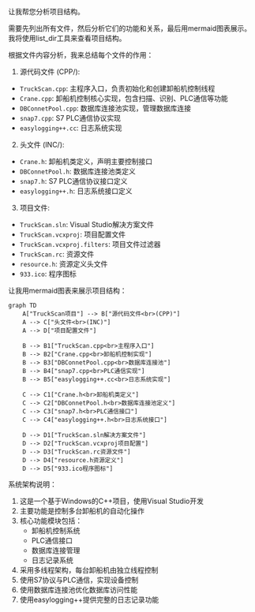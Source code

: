 让我帮您分析项目结构。

<think>
需要先列出所有文件，然后分析它们的功能和关系，最后用mermaid图表展示。我将使用list_dir工具来查看项目结构。
</think>


根据文件内容分析，我来总结每个文件的作用：

1. 源代码文件 (CPP/):

- `TruckScan.cpp`: 主程序入口，负责初始化和创建卸船机控制线程
- `Crane.cpp`: 卸船机控制核心实现，包含扫描、识别、PLC通信等功能
- `DBConnetPool.cpp`: 数据库连接池实现，管理数据库连接
- `snap7.cpp`: S7 PLC通信协议实现
- `easylogging++.cc`: 日志系统实现

2. 头文件 (INC/):

- `Crane.h`: 卸船机类定义，声明主要控制接口
- `DBConnetPool.h`: 数据库连接池类定义
- `snap7.h`: S7 PLC通信协议接口定义
- `easylogging++.h`: 日志系统接口定义

3. 项目文件:

- `TruckScan.sln`: Visual Studio解决方案文件
- `TruckScan.vcxproj`: 项目配置文件
- `TruckScan.vcxproj.filters`: 项目文件过滤器
- `TruckScan.rc`: 资源文件
- `resource.h`: 资源定义头文件
- `933.ico`: 程序图标

让我用mermaid图表来展示项目结构：

```mermaid
graph TD
    A["TruckScan项目"] --> B["源代码文件<br>(CPP)"]
    A --> C["头文件<br>(INC)"]
    A --> D["项目配置文件"]
  
    B --> B1["TruckScan.cpp<br>主程序入口"]
    B --> B2["Crane.cpp<br>卸船机控制实现"]
    B --> B3["DBConnetPool.cpp<br>数据库连接池"]
    B --> B4["snap7.cpp<br>PLC通信实现"]
    B --> B5["easylogging++.cc<br>日志系统实现"]
  
    C --> C1["Crane.h<br>卸船机类定义"]
    C --> C2["DBConnetPool.h<br>数据库连接池定义"]
    C --> C3["snap7.h<br>PLC通信接口"]
    C --> C4["easylogging++.h<br>日志系统接口"]
  
    D --> D1["TruckScan.sln解决方案文件"]
    D --> D2["TruckScan.vcxproj项目配置"]
    D --> D3["TruckScan.rc资源文件"]
    D --> D4["resource.h资源定义"]
    D --> D5["933.ico程序图标"]

```

系统架构说明：

1. 这是一个基于Windows的C++项目，使用Visual Studio开发
2. 主要功能是控制多台卸船机的自动化操作
3. 核心功能模块包括：
   - 卸船机控制系统
   - PLC通信接口
   - 数据库连接管理
   - 日志记录系统
4. 采用多线程架构，每台卸船机由独立线程控制
5. 使用S7协议与PLC通信，实现设备控制
6. 使用数据库连接池优化数据库访问性能
7. 使用easylogging++提供完整的日志记录功能
